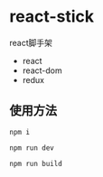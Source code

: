 # react-stick

react脚手架

* react
* react-dom
* redux


## 使用方法

<code>npm i</code>

<code>npm run dev</code>

<code>npm run build</code>
